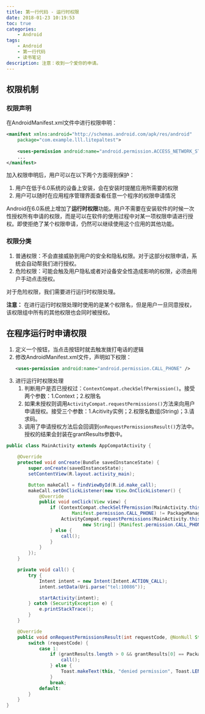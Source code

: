 ```yaml
---
title: 第一行代码 - 运行时权限
date: 2018-01-23 10:19:53
toc: true
categories:
    - Android
tags: 
    - Android
    - 第一行代码
    - 读书笔记
description: 注意：收到一个爱你的申请。
---
```


## 权限机制

### 权限声明

在AndroidManifest.xml文件中进行权限申明：

```xml
<manifest xmlns:android="http://schemas.android.com/apk/res/android"
    package="com.example.lll.litepaltest">
    
    <uses-permission android:name="android.permission.ACCESS_NETWORK_STATE" />
    ...
</manifest>
```

加入权限申明后，用户可以在以下两个方面得到保护：

1. 用户在低于6.0系统的设备上安装，会在安装时提醒应用所需要的权限
2. 用户可以随时在应用程序管理界面查看任意一个程序的权限申请情况

Android在6.0系统上增加了**运行时权限**功能。用户不需要在安装软件的时候一次性授权所有申请的权限，而是可以在软件的使用过程中对某一项权限申请进行授权。即使拒绝了某个权限申请，仍然可以继续使用这个应用的其他功能。

### 权限分类

1. 普通权限：不会直接威胁到用户的安全和隐私权限。对于这部分权限申请，系统会自动帮我们进行授权。
2. 危险权限：可能会触及用户隐私或者对设备安全性造成影响的权限，必须由用户手动点击授权。

对于危险权限，我们需要进行运行时权限处理。

**注意：** 在进行运行时权限处理时使用的是某个权限名，但是用户一旦同意授权，该权限组中所有的其他权限也会同时被授权。


## 在程序运行时申请权限

1. 定义一个按钮，当点击按钮时就去触发拨打电话的逻辑
2. 修改AndroidManifest.xml文件，声明如下权限：
    ```xml
    <uses-permission android:name="android.permission.CALL_PHONE" />
    ```
3. 进行运行时权限处理
    1. 判断用户是否已授权过：`ContextCompat.checkSelfPermission()`。接受两个参数：1.Context；2.权限名
    2. 如果未授权则调用`ActivityCompat.requestPermissions()`方法来向用户申请授权。接受三个参数：1.Acitivity实例；2.权限名数组(String)；3.请求码。
    3. 调用了申请授权方法后会回调到`onRequestPermissionsResult()`方法中。授权的结果会封装在grantResults参数中。

```java
public class MainActivity extends AppCompatActivity {

    @Override
    protected void onCreate(Bundle savedInstanceState) {
        super.onCreate(savedInstanceState);
        setContentView(R.layout.activity_main);

        Button makeCall = findViewById(R.id.make_call);
        makeCall.setOnClickListener(new View.OnClickListener() {
            @Override
            public void onClick(View view) {
                if (ContextCompat.checkSelfPermission(MainActivity.this,
                        Manifest.permission.CALL_PHONE) != PackageManager.PERMISSION_GRANTED) {
                    ActivityCompat.requestPermissions(MainActivity.this,
                            new String[] {Manifest.permission.CALL_PHONE}, 1);
                } else {
                    call();
                }
            }
        });
    }

    private void call() {
        try {
            Intent intent = new Intent(Intent.ACTION_CALL);
            intent.setData(Uri.parse("tel:10086"));

            startActivity(intent);
        } catch (SecurityException e) {
            e.printStackTrace();
        }
    }

    @Override
    public void onRequestPermissionsResult(int requestCode, @NonNull String[] permissions, @NonNull int[] grantResults) {
        switch (requestCode) {
            case 1:
                if (grantResults.length > 0 && grantResults[0] == PackageManager.PERMISSION_GRANTED) {
                    call();
                } else {
                    Toast.makeText(this, "denied permission", Toast.LENGTH_SHORT).show();
                }
                break;
            default:
        }
    }
}
```